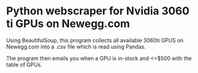 # Python webscraper for Nvidia 3060 ti GPUs on Newegg.com

Using BeautifulSoup, this program collects all available 3060ti GPUS on Newegg.com into a .csv file which is read using Pandas.

The program then emails you when a GPU is in-stock and <=$500 with the table of GPUs.